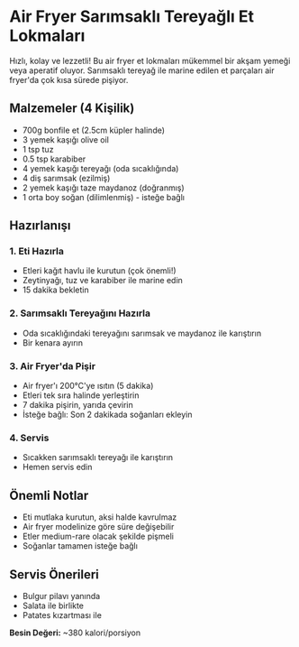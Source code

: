 # Air Fryer Sarımsaklı Tereyağlı Et Lokmaları

Hızlı, kolay ve lezzetli! Bu air fryer et lokmaları mükemmel bir akşam yemeği veya aperatif oluyor. Sarımsaklı tereyağ ile marine edilen et parçaları air fryer'da çok kısa sürede pişiyor.

## Malzemeler (4 Kişilik)

- 700g bonfile et (2.5cm küpler halinde)
- 3 yemek kaşığı olive oil
- 1 tsp tuz
- 0.5 tsp karabiber
- 4 yemek kaşığı tereyağı (oda sıcaklığında)
- 4 diş sarımsak (ezilmiş)
- 2 yemek kaşığı taze maydanoz (doğranmış)
- 1 orta boy soğan (dilimlenmiş) - isteğe bağlı

## Hazırlanışı

### 1. Eti Hazırla
- Etleri kağıt havlu ile kurutun (çok önemli!)
- Zeytinyağı, tuz ve karabiber ile marine edin
- 15 dakika bekletin

### 2. Sarımsaklı Tereyağını Hazırla
- Oda sıcaklığındaki tereyağını sarımsak ve maydanoz ile karıştırın
- Bir kenara ayırın

### 3. Air Fryer'da Pişir
- Air fryer'ı 200°C'ye ısıtın (5 dakika)
- Etleri tek sıra halinde yerleştirin
- 7 dakika pişirin, yarıda çevirin
- İsteğe bağlı: Son 2 dakikada soğanları ekleyin

### 4. Servis
- Sıcakken sarımsaklı tereyağı ile karıştırın
- Hemen servis edin

## Önemli Notlar
- Eti mutlaka kurutun, aksi halde kavrulmaz
- Air fryer modelinize göre süre değişebilir
- Etler medium-rare olacak şekilde pişmeli
- Soğanlar tamamen isteğe bağlı

## Servis Önerileri
- Bulgur pilavı yanında
- Salata ile birlikte
- Patates kızartması ile

**Besin Değeri:** ~380 kalori/porsiyon 